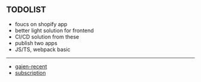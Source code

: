 ## TODOLIST

 - foucs on shopify app
 - better light solution for frontend
 - CI/CD solution from these
 - publish two apps
 - JS/TS, webpack basic

-----
 - [gaien-recent](https://github.com/keidarcy/gaien-base-recently-viewed)
 - [subscription](https://github.com/keidarcy/subscription)
